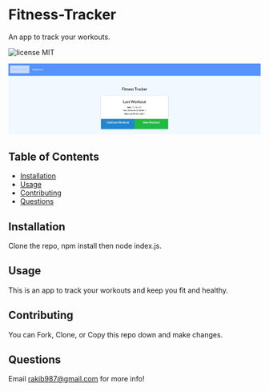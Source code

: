 # Fitness-Tracker
An app to track your workouts.

![license MIT](https://img.shields.io/badge/license-MIT-blue.svg)

![Screenshot of Application](https://raw.githubusercontent.com/strawhat19/Fitness-Tracker/main/public/screenshot.JPG)

## **Table of Contents**
* [Installation](#installation)
* [Usage](#usage)
* [Contributing](#contributing)
* [Questions](#questions)

## Installation
Clone the repo, npm install then node index.js.

## Usage
This is an app to track your workouts and keep you fit and healthy.

## Contributing
You can Fork, Clone, or Copy this repo down and make changes.

## Questions
Email rakib987@gmail.com for more info!